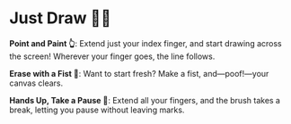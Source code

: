 # Just Draw 🧑‍🎨
**Point and Paint 👆**: Extend just your index finger, and start drawing across the screen! Wherever your finger goes, the line follows.

**Erase with a Fist 🤛**: Want to start fresh? Make a fist, and—poof!—your canvas clears.

**Hands Up, Take a Pause 🤚**: Extend all your fingers, and the brush takes a break, letting you pause without leaving marks.
